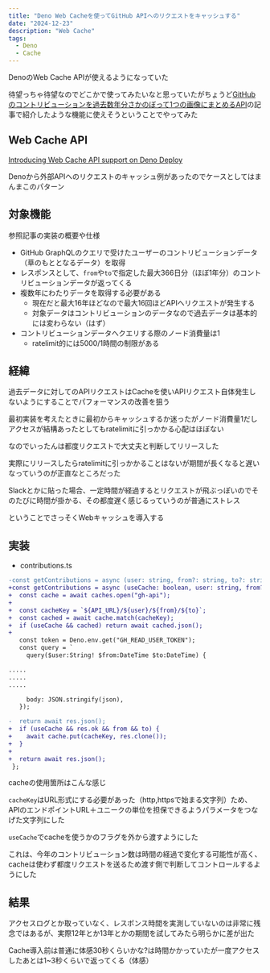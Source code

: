 ```yaml
---
title: "Deno Web Cacheを使ってGitHub APIへのリクエストをキャッシュする"
date: "2024-12-23"
description: "Web Cache"
tags:
  - Deno
  - Cache
---
```


DenoのWeb Cache APIが使えるようになっていた

<!-- textlint-disable ja-technical-writing/sentence-length -->
待望っちゃ待望なのでどこかで使ってみたいなと思っていたがちょうど[GitHubのコントリビューションを過去数年分さかのぼって1つの画像にまとめるAPI](https://swfz.hatenablog.com/entry/2024/12/22/172826)の記事で紹介したような機能に使えそうということでやってみた
<!-- textlint-enable ja-technical-writing/sentence-length -->

## Web Cache API

[Introducing Web Cache API support on Deno Deploy](https://deno.com/blog/deploy-cache-api)

Denoから外部APIへのリクエストのキャッシュ例があったのでケースとしてはまんまこのパターン

## 対象機能

参照記事の実装の概要や仕様

- GitHub GraphQLのクエリで受けたユーザーのコントリビューションデータ（草のもととなるデータ）を取得
- レスポンスとして、`from`や`to`で指定した最大366日分（ほぼ1年分）のコントリビューションデータが返ってくる
- 複数年にわたりデータを取得する必要がある
    - 現在だと最大16年ほどなので最大16回ほどAPIへリクエストが発生する
    - 対象データはコントリビューションのデータなので過去データは基本的には変わらない（はず）
- コントリビューションデータへクエリする際のノード消費量は1
    - ratelimit的には5000/1時間の制限がある

## 経緯

過去データに対してのAPIリクエストはCacheを使いAPIリクエスト自体発生しないようにすることでパフォーマンスの改善を狙う

最初実装を考えたときに最初からキャッシュするか迷ったがノード消費量1だしアクセスが結構あったとしてもratelimitに引っかかる心配はほぼない

なのでいったんは都度リクエストで大丈夫と判断してリリースした

実際にリリースしたらratelimitに引っかかることはないが期間が長くなると遅いなっていうのが正直なところだった

Slackとかに貼った場合、一定時間が経過するとリクエストが飛ぶっぽいのでそのたびに時間が掛かる、その都度遅く感じるっていうのが普通にストレス

ということでさっそくWebキャッシュを導入する


## 実装

- contributions.ts

```diff
-const getContributions = async (user: string, from?: string, to?: string) => {
+const getContributions = async (useCache: boolean, user: string, from?: string, to?: string) => {
+  const cache = await caches.open("gh-api");
+
+  const cacheKey = `${API_URL}/${user}/${from}/${to}`;
+  const cached = await cache.match(cacheKey);
+  if (useCache && cached) return await cached.json();
+
   const token = Deno.env.get("GH_READ_USER_TOKEN");
   const query = `
     query($user:String! $from:DateTime $to:DateTime) {

.....
.....
.....

     body: JSON.stringify(json),
   });

-  return await res.json();
+  if (useCache && res.ok && from && to) {
+    await cache.put(cacheKey, res.clone());
+  }
+
+  return await res.json();
 };
```

cacheの使用箇所はこんな感じ

`cacheKey`はURL形式にする必要があった（http,httpsで始まる文字列）ため、APIのエンドポイントURL＋ユニークの単位を担保できるようパラメータをつなげた文字列にした

`useCache`でcacheを使うかのフラグを外から渡すようにした

これは、今年のコントリビューション数は時間の経過で変化する可能性が高く、cacheは使わず都度リクエストを送るため渡す側で判断してコントロールするようにした

## 結果

アクセスログとか取っていなく、レスポンス時間を実測していないのは非常に残念ではあるが、実際12年とか13年とかの期間を試してみたら明らかに差が出た

Cache導入前は普通に体感30秒くらいかな?は時間かかっていたが一度アクセスしたあとは1~3秒くらいで返ってくる（体感）
